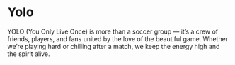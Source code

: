 # Yolo
YOLO (You Only Live Once) is more than a soccer group — it’s a crew of friends, players, and fans united by the love of the beautiful game. Whether we’re playing hard or chilling after a match, we keep the energy high and the spirit alive.
